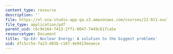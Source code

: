 ```yaml
---
content_type: resource
description: ''
file: https://ol-ocw-studio-app-qa.s3.amazonaws.com/courses/22-011-nuclear-engineering-science-systems-and-society-spring-2020/dfc5cc5e7a23d03bc1674e9423eeaece_MIT22_011S20_NuclearEnergy.pdf
file_type: application/pdf
parent_uid: c6c9e164-7413-2ff1-0047-7449c617ca5e
resourcetype: Document
title: 'Op-Ed: Nuclear Energy: A solution to the biggest problems'
uid: dfc5cc5e-7a23-d03b-c167-4e9423eeaece
---
```

